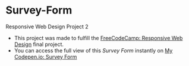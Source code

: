 # Survey-Form
Responsive Web Design Project 2

- This project was made to fulfill the [FreeCodeCamp: Responsive Web Design](https://www.freecodecamp.org/learn/responsive-web-design/responsive-web-design-projects/build-a-survey-form) final project.
- You can access the full view of this *Survey Form* instantly on [My Codepen.io: Survey Form](https://codepen.io/mzhafizha/full/MWKQgrj)
